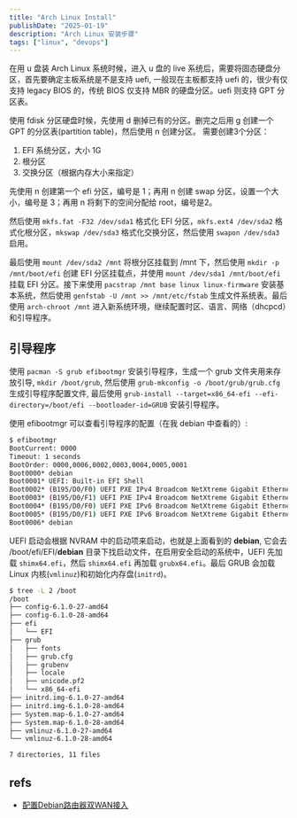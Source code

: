 ```yaml
---
title: "Arch Linux Install"
publishDate: "2025-01-19"
description: "Arch Linux 安装步骤"
tags: ["linux", "devops"]
---
```


在用 u 盘装 Arch Linux 系统时候，进入 u 盘的 live 系统后，需要将固态硬盘分区，首先要确定主板系统是不是支持 uefi, 一般现在主板都支持 uefi 的，很少有仅支持 legacy BIOS 的，传统 BIOS 仅支持 MBR 的硬盘分区。uefi 则支持 GPT 分区表。

使用 fdisk 分区硬盘时候，先使用 d 删掉已有的分区。删完之后用 g 创建一个 GPT 的分区表(partition table)，然后使用 n 创建分区。
需要创建3个分区：

1. EFI 系统分区，大小 1G
2. 根分区
3. 交换分区（根据内存大小来指定）

先使用 n 创建第一个 efi 分区，编号是 1；再用 n 创建 swap 分区，设置一个大小，编号是 3；再用 n 将剩下的空间分配给 root，编号是2。

然后使用 `mkfs.fat -F32 /dev/sda1` 格式化 EFI 分区，`mkfs.ext4 /dev/sda2` 格式化根分区，`mkswap /dev/sda3` 格式化交换分区，然后使用 `swapon /dev/sda3` 启用。

最后使用 `mount /dev/sda2 /mnt` 将根分区挂载到 /mnt 下，然后使用 `mkdir -p /mnt/boot/efi` 创建 EFI 分区挂载点，并使用 `mount /dev/sda1 /mnt/boot/efi` 挂载 EFI 分区。接下来使用 `pacstrap /mnt base linux linux-firmware` 安装基本系统，然后使用 `genfstab -U /mnt >> /mnt/etc/fstab` 生成文件系统表。最后使用 `arch-chroot /mnt` 进入新系统环境，继续配置时区、语言、网络（dhcpcd）和引导程序。


## 引导程序

使用 `pacman -S grub efibootmgr` 安装引导程序，生成一个 grub 文件夹用来存放引导, `mkdir /boot/grub`, 然后使用 `grub-mkconfig -o /boot/grub/grub.cfg` 生成引导程序配置文件, 最后使用 `grub-install --target=x86_64-efi --efi-directory=/boot/efi --bootloader-id=GRUB` 安装引导程序。

使用 efibootmgr 可以查看引导程序的配置（在我 debian 中查看的）:

```bash
$ efibootmgr
BootCurrent: 0000
Timeout: 1 seconds
BootOrder: 0000,0006,0002,0003,0004,0005,0001
Boot0000* debian
Boot0001* UEFI: Built-in EFI Shell
Boot0002* (B195/D0/F0) UEFI PXE IPv4 Broadcom NetXtreme Gigabit Ethernet (BCM5720)(MAC:7cc255e613f8)
Boot0003* (B195/D0/F1) UEFI PXE IPv4 Broadcom NetXtreme Gigabit Ethernet (BCM5720)(MAC:7cc255e613f9)
Boot0004* (B195/D0/F0) UEFI PXE IPv6 Broadcom NetXtreme Gigabit Ethernet (BCM5720)(MAC:7cc255e613f8)
Boot0005* (B195/D0/F1) UEFI PXE IPv6 Broadcom NetXtreme Gigabit Ethernet (BCM5720)(MAC:7cc255e613f9)
Boot0006* debian
```

UEFI 启动会根据 NVRAM 中的启动项来启动，也就是上面看到的 **debian**, 它会去 /boot/efi/EFI/**debian** 目录下找启动文件，在启用安全启动的系统中，UEFI 先加载 `shimx64.efi`，然后 `shimx64.efi` 再加载 `grubx64.efi`。最后 GRUB 会加载 Linux 内核(`vmlinuz`)和初始化内存盘(`initrd`)。

```bash
$ tree -L 2 /boot
/boot
├── config-6.1.0-27-amd64
├── config-6.1.0-28-amd64
├── efi
│   └── EFI
├── grub
│   ├── fonts
│   ├── grub.cfg
│   ├── grubenv
│   ├── locale
│   ├── unicode.pf2
│   └── x86_64-efi
├── initrd.img-6.1.0-27-amd64
├── initrd.img-6.1.0-28-amd64
├── System.map-6.1.0-27-amd64
├── System.map-6.1.0-28-amd64
├── vmlinuz-6.1.0-27-amd64
└── vmlinuz-6.1.0-28-amd64

7 directories, 11 files
```

## refs

- [配置Debian路由器双WAN接入](https://blog.ismisv.com/2022/11/dual-wan-internet-access/)
